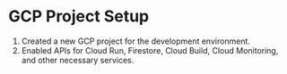 # GCP Project Setup
1. Created a new GCP project for the development environment.
2. Enabled APIs for Cloud Run, Firestore, Cloud Build, Cloud Monitoring, and other necessary services.